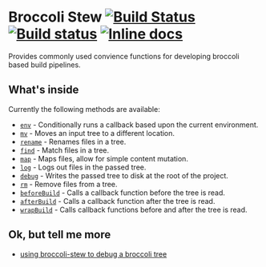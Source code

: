 # Broccoli Stew [![Build Status](https://travis-ci.org/stefanpenner/broccoli-stew.svg)](https://travis-ci.org/stefanpenner/broccoli-stew) [![Build status](https://ci.appveyor.com/api/projects/status/orspre01ru61xiba?svg=true)](https://ci.appveyor.com/project/embercli/broccoli-stew) [![Inline docs](http://inch-ci.org/github/stefanpenner/broccoli-stew.svg?branch=master)](http://inch-ci.org/github/stefanpenner/broccoli-stew)

Provides commonly used convience functions for developing broccoli based build pipelines.

## What's inside

Currently the following methods are available:

- [`env`](https://github.com/stefanpenner/broccoli-stew/blob/master/lib/env.js#L27) - Conditionally runs a callback based upon the current environment.
- [`mv`](https://github.com/stefanpenner/broccoli-stew/blob/master/lib/mv.js#L58) -  Moves an input tree to a different location. 
- [`rename`](https://github.com/stefanpenner/broccoli-stew/blob/master/lib/rename.js#L26) - Renames files in a tree.
- [`find`](https://github.com/stefanpenner/broccoli-stew/blob/master/lib/find.js#L85) - Match files in a tree.
- [`map`](https://github.com/stefanpenner/broccoli-stew/blob/master/lib/map.js#L31) - Maps files, allow for simple content mutation.
- [`log`](https://github.com/stefanpenner/broccoli-stew/blob/master/lib/log.js#L27) - Logs out files in the passed tree.
- [`debug`](https://github.com/stefanpenner/broccoli-stew/blob/master/lib/debug.js#L12) - Writes the passed tree to disk at the root of the project.
- [`rm`](https://github.com/stefanpenner/broccoli-stew/blob/master/lib/rm.js#L40) - Remove files from a tree.
- [`beforeBuild`](https://github.com/stefanpenner/broccoli-stew/blob/master/lib/beforeBuild.js) - Calls a callback function before the tree is read.
- [`afterBuild`](https://github.com/stefanpenner/broccoli-stew/blob/master/lib/afterBuild.js) - Calls a callback function after the tree is read.
- [`wrapBuild`](https://github.com/stefanpenner/broccoli-stew/blob/master/lib/wrapBuild.js) - Calls callback functions before and after the tree is read.



## Ok, but tell me more

* [using broccoli-stew to debug a broccoli tree](http://reefpoints.dockyard.com/2015/02/02/debugging-a-broccoli-tree.html)

